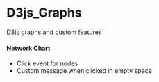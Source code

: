 # **D3js_Graphs** #

D3js graphs and custom features

#### Network Chart
* Click event for nodes
* Custom message when clicked in empty space
